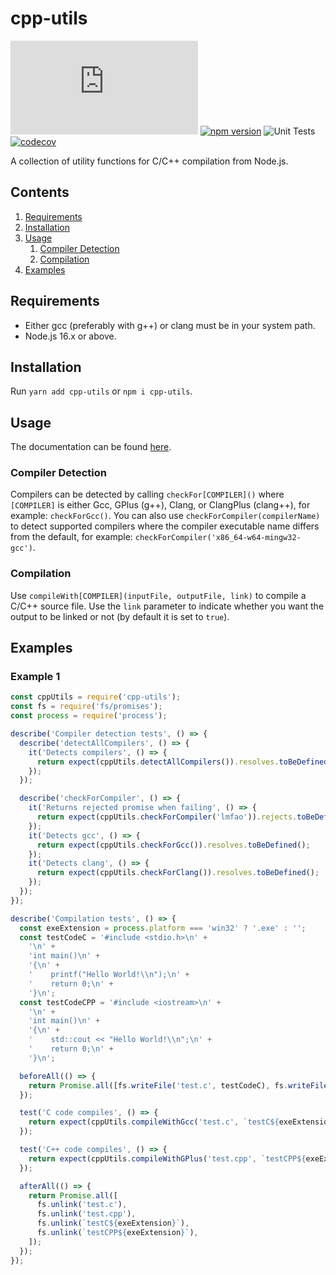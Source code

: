 # cpp-utils

[![GitHub license](https://img.shields.io/github/license/synthetic-borealis/cpp-utils.js)](https://github.com/synthetic-borealis/cpp-utils.js/blob/main/LICENSE)
[![npm version](https://badge.fury.io/js/cpp-utils.svg)](https://badge.fury.io/js/cpp-utils)
![Unit Tests](https://github.com/synthetic-borealis/cpp-utils.js/actions/workflows/test.yml/badge.svg)
[![codecov](https://codecov.io/gh/synthetic-borealis/cpp-utils.js/branch/main/graph/badge.svg?token=S03AAT7L2V)](https://codecov.io/gh/synthetic-borealis/cpp-utils.js)

A collection of utility functions for C/C++ compilation from Node.js.

## Contents

1. [Requirements](#requirements)
2. [Installation](#installation)
3. [Usage](#usage)
   1. [Compiler Detection](#compiler-detection)
   2. [Compilation](#compilation)
4. [Examples](#examples)

## Requirements

- Either gcc (preferably with g++) or clang must be in your system path.
- Node.js 16.x or above.

## Installation

Run `yarn add cpp-utils` or `npm i cpp-utils`.

## Usage

The documentation can be found [here](./docs/API.md).

### Compiler Detection

Compilers can be detected by calling ```checkFor[COMPILER]()``` where ```[COMPILER]``` is either Gcc, GPlus (g++),
Clang, or ClangPlus (clang++), for example: ```checkForGcc()```. You can also use ```checkForCompiler(compilerName)```
to detect supported compilers where the compiler executable name differs from the default, for
example: ```checkForCompiler('x86_64-w64-mingw32-gcc')```.

### Compilation

Use ```compileWith[COMPILER](inputFile, outputFile, link)``` to compile a C/C++ source file. Use the ```link```
parameter to indicate whether you want the output to be linked or not (by default it is set to ```true```).

## Examples

### Example 1

```javascript
const cppUtils = require('cpp-utils');
const fs = require('fs/promises');
const process = require('process');

describe('Compiler detection tests', () => {
  describe('detectAllCompilers', () => {
    it('Detects compilers', () => {
      return expect(cppUtils.detectAllCompilers()).resolves.toBeDefined();
    });
  });

  describe('checkForCompiler', () => {
    it('Returns rejected promise when failing', () => {
      return expect(cppUtils.checkForCompiler('lmfao')).rejects.toBeDefined();
    });
    it('Detects gcc', () => {
      return expect(cppUtils.checkForGcc()).resolves.toBeDefined();
    });
    it('Detects clang', () => {
      return expect(cppUtils.checkForClang()).resolves.toBeDefined();
    });
  });
});

describe('Compilation tests', () => {
  const exeExtension = process.platform === 'win32' ? '.exe' : '';
  const testCodeC = '#include <stdio.h>\n' +
    '\n' +
    'int main()\n' +
    '{\n' +
    '    printf("Hello World!\\n");\n' +
    '    return 0;\n' +
    '}\n';
  const testCodeCPP = '#include <iostream>\n' +
    '\n' +
    'int main()\n' +
    '{\n' +
    '    std::cout << "Hello World!\\n";\n' +
    '    return 0;\n' +
    '}\n';

  beforeAll(() => {
    return Promise.all([fs.writeFile('test.c', testCodeC), fs.writeFile('test.cpp', testCodeCPP)]);
  });

  test('C code compiles', () => {
    return expect(cppUtils.compileWithGcc('test.c', `testC${exeExtension}`, true)).resolves.toBeDefined();
  });

  test('C++ code compiles', () => {
    return expect(cppUtils.compileWithGPlus('test.cpp', `testCPP${exeExtension}`, true)).resolves.toBeDefined();
  });

  afterAll(() => {
    return Promise.all([
      fs.unlink('test.c'),
      fs.unlink('test.cpp'),
      fs.unlink(`testC${exeExtension}`),
      fs.unlink(`testCPP${exeExtension}`),
    ]);
  });
});
```
